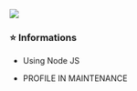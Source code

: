 ![](https://cdn.discordapp.com/attachments/780456202298720276/810591724258852936/README.MD_Photo_2.png)

### ⭐️ Informations 
- Using Node JS

- PROFILE IN MAINTENANCE
